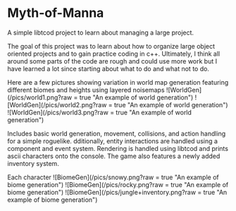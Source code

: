 # Myth-of-Manna
A simple libtcod project to learn about managing a large project.

The goal of this project was to learn about how to organize large object oriented projects and to gain practice coding in c++. Ultimately, I think all around some parts of the code are rough and could use more work but I have learned a lot since starting about what to do and what not to do.

Here are a few pictures showing variation in world map generation featuring different biomes and heights using layered noisemaps
![WorldGen](/pics/world1.png?raw = true "An example of world generation")
![WorldGen](/pics/world2.png?raw = true "An example of world generation")
![WorldGen](/pics/world3.png?raw = true "An example of world generation")

Includes basic world generation, movement, collisions, and action handling for a simple roguelike. dditionally, entity interactions are handled using a component and event system. Rendering is handled using libtcod and prints ascii characters onto the console. The game also features a newly added inventory system.

Each character 
![BiomeGen](/pics/snowy.png?raw = true "An example of biome generation")
![BiomeGen](/pics/rocky.png?raw = true "An example of biome generation")
![BiomeGen](/pics/jungle+inventory.png?raw = true "An example of biome generation")
